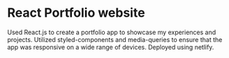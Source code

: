 # React Portfolio website

Used React.js to create a portfolio app to showcase my experiences and projects. Utilized styled-components and media-queries to ensure that the app was responsive on a wide range of devices. Deployed using netlify.
